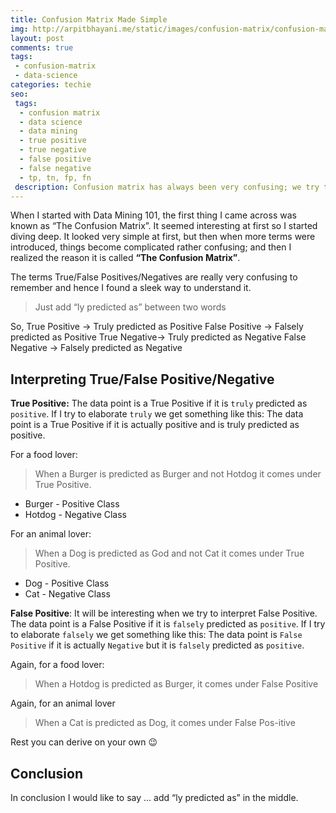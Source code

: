 ```yaml
---
title: Confusion Matrix Made Simple
img: http://arpitbhayani.me/static/images/confusion-matrix/confusion-matrix.jpg
layout: post
comments: true
tags:
 - confusion-matrix
 - data-science
categories: techie
seo:
 tags:
  - confusion matrix
  - data science
  - data mining
  - true positive
  - true negative
  - false positive
  - false negative
  - tp, tn, fp, fn
 description: Confusion matrix has always been very confusing; we try to mug it up before examination and then after a few days we don't even remember the difference between false positive and true negative. Hence I develop a simple trick to understand and remember it
---
```


When I started with Data Mining 101, the first thing I came across was known as “The Confusion Matrix”. It seemed interesting at first so I started diving deep. It looked very simple at first, but then when more terms were introduced, things become complicated rather confusing; and then I realized the reason it is called **“The Confusion Matrix”**.

The terms True/False Positives/Negatives are really very confusing to remember and hence I found a sleek way to understand it.

> Just add “ly predicted as” between two words

So,
True Positive → Truly predicted as Positive
False Positive → Falsely predicted as Positive
True Negative→ Truly predicted as Negative
False Negative → Falsely predicted as Negative

## Interpreting True/False Positive/Negative

**True Positive:**
The data point is a True Positive if it is `truly` predicted as `positive`. If I try to elaborate `truly` we get something like this: The data point is a True Positive if it is actually positive and is truly predicted as positive.

For a food lover:

> When a Burger is predicted as Burger and not Hotdog it comes under True Positive.

 - Burger - Positive Class
 - Hotdog - Negative Class

For an animal lover:

> When a Dog is predicted as God and not Cat it comes under True Positive.

 - Dog - Positive Class
 - Cat - Negative Class

**False Positive**:
It will be interesting when we try to interpret  False Positive.
The data point is a False Positive if it is `falsely` predicted as `positive`. If I try to elaborate `falsely` we get something like this: The data point is `False Positive` if it is actually `Negative` but it is `falsely` predicted as `positive`.

Again, for a food lover:

> When a Hotdog is predicted as Burger, it comes under False Positive

Again, for an animal lover

> When a Cat is predicted as Dog, it comes under False Pos-itive

Rest you can derive on your own 😉

## Conclusion

In conclusion I would like to say … add “ly predicted as” in the middle.
